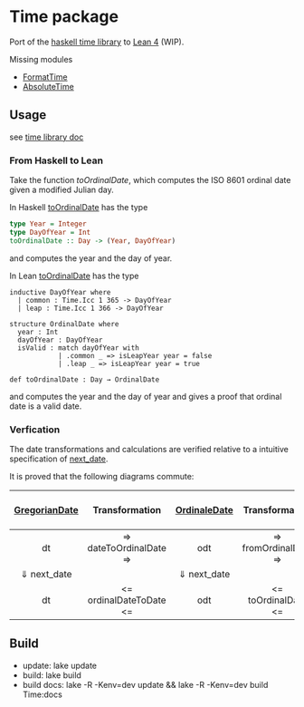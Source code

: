 # Time package

Port of the [haskell time library](https://github.com/haskell/time) to [Lean 4](https://github.com/leanprover/lean4) (WIP).

Missing modules

* [FormatTime](https://github.com/haskell/time/blob/master/lib/Data/Time/Format/Format/Class.hs)
* [AbsoluteTime](https://github.com/haskell/time/blob/master/lib/Data/Time/Clock/Internal/AbsoluteTime.hs)

## Usage

see [time library doc](https://bergmannjg.github.io/time/book/time.html)

### From Haskell to Lean

Take the function *toOrdinalDate*, which computes the ISO 8601 ordinal date given a modified Julian day.

In Haskell [toOrdinalDate](https://hackage.haskell.org/package/time-1.12.2/docs/Data-Time-Calendar-OrdinalDate.html) has the type

```haskell
type Year = Integer
type DayOfYear = Int
toOrdinalDate :: Day -> (Year, DayOfYear)
```

and computes the year and the day of year.

In Lean [toOrdinalDate](https://bergmannjg.github.io/time/Time/Calendar/OrdinalDate.html#Time.toOrdinalDate) has the type

```lean
inductive DayOfYear where
  | common : Time.Icc 1 365 -> DayOfYear
  | leap : Time.Icc 1 366 -> DayOfYear

structure OrdinalDate where
  year : Int
  dayOfYear : DayOfYear
  isValid : match dayOfYear with
            | .common _ => isLeapYear year = false
            | .leap _ => isLeapYear year = true

def toOrdinalDate : Day → OrdinalDate
```

and computes the year and the day of year and gives a proof that ordinal date is a valid date.

### Verfication

The date transformations and calculations are verified relative to a intuitive specification
of [next_date](https://bergmannjg.github.io/time/Time/Verify/Calendar/Gregorian.html#Verify.Gregorian.next_date).

It is proved that the following diagrams commute:

| [GregorianDate](https://bergmannjg.github.io/time/Time/Calendar/MonthDay.html#Time.Date) | Transformation | [OrdinaleDate](https://bergmannjg.github.io/time/Time/Calendar/OrdinalDate.html#Time.OrdinalDate) |Transformation | [Modified Julian Day](https://bergmannjg.github.io/time/Time/Calendar/Days.html#Time.Day) |
:---------------:|:--------:|:------:|:------:|:------:|
| dt | => dateToOrdinalDate => | odt | => fromOrdinalDate => | mjd |
| &#8659; next_date |  | &#8659; next_date || &#8659; add 1 |
| dt | <= ordinalDateToDate <= | odt | <= toOrdinalDate <= | mjd |


## Build

* update: lake update
* build: lake build
* build docs: lake -R -Kenv=dev update && lake -R -Kenv=dev build Time:docs
